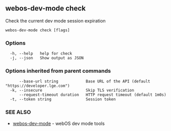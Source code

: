 ## webos-dev-mode check

Check the current dev mode session expiration

```
webos-dev-mode check [flags]
```

### Options

```
  -h, --help   help for check
  -j, --json   Show output as JSON
```

### Options inherited from parent commands

```
      --base-url string            Base URL of the API (default "https://developer.lge.com")
  -k, --insecure                   Skip TLS verification
      --request-timeout duration   HTTP request timeout (default 1m0s)
  -t, --token string               Session token
```

### SEE ALSO

* [webos-dev-mode](webos-dev-mode.md)	 - webOS dev mode tools

